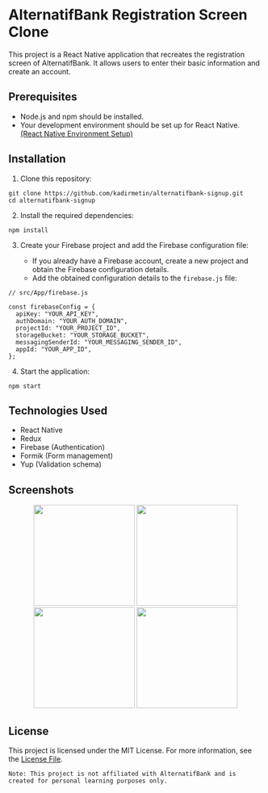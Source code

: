# AlternatifBank Registration Screen Clone

This project is a React Native application that recreates the registration screen of AlternatifBank. It allows users to enter their basic information and create an account.

## Prerequisites

- Node.js and npm should be installed.
- Your development environment should be set up for React Native. [(React Native Environment Setup)](https://reactnative.dev/docs/environment-setup)

## Installation

1. Clone this repository:

```
git clone https://github.com/kadirmetin/alternatifbank-signup.git
cd alternatifbank-signup
```

2. Install the required dependencies:

```
npm install
```

3. Create your Firebase project and add the Firebase configuration file:

   - If you already have a Firebase account, create a new project and obtain the Firebase configuration details.
   - Add the obtained configuration details to the `firebase.js` file:

```
// src/App/firebase.js

const firebaseConfig = {
  apiKey: "YOUR_API_KEY",
  authDomain: "YOUR_AUTH_DOMAIN",
  projectId: "YOUR_PROJECT_ID",
  storageBucket: "YOUR_STORAGE_BUCKET",
  messagingSenderId: "YOUR_MESSAGING_SENDER_ID",
  appId: "YOUR_APP_ID",
};
```

4. Start the application:

```
npm start
```

## Technologies Used

- React Native
- Redux
- Firebase (Authentication)
- Formik (Form management)
- Yup (Validation schema)

## Screenshots

<p float="left" align="center">
  <img src="https://github.com/kadirmetin/alternatifbank-signup/assets/82063998/6f7e44d5-bfe8-49ce-8a2c-9fac20f4754b" width="200" />
  <img src="https://github.com/kadirmetin/alternatifbank-signup/assets/82063998/623856b4-ec3f-4654-ac70-296aa6ca9adb" width="200" />
  <img src="https://github.com/kadirmetin/alternatifbank-signup/assets/82063998/ef51ffe9-103a-4cf4-a5d9-5a0d51dfd224" width="200" />
  <img src="https://github.com/kadirmetin/alternatifbank-signup/assets/82063998/59c2be16-abd9-4888-8260-15aa8c2cd371" width="200" />
</p>

## License

This project is licensed under the MIT License. For more information, see the [License File](LICENSE).

```
Note: This project is not affiliated with AlternatifBank and is created for personal learning purposes only.
```
